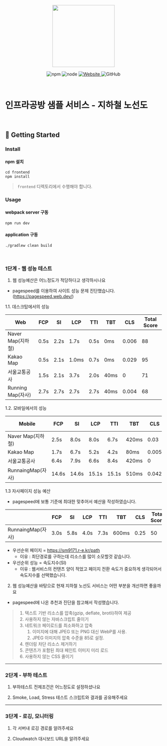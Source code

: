<p align="center">
    <img width="200px;" src="https://raw.githubusercontent.com/woowacourse/atdd-subway-admin-frontend/master/images/main_logo.png"/>
</p>
<p align="center">
  <img alt="npm" src="https://img.shields.io/badge/npm-%3E%3D%205.5.0-blue">
  <img alt="node" src="https://img.shields.io/badge/node-%3E%3D%209.3.0-blue">
  <a href="https://edu.nextstep.camp/c/R89PYi5H" alt="nextstep atdd">
    <img alt="Website" src="https://img.shields.io/website?url=https%3A%2F%2Fedu.nextstep.camp%2Fc%2FR89PYi5H">
  </a>
  <img alt="GitHub" src="https://img.shields.io/github/license/next-step/atdd-subway-service">
</p>

<br>

# 인프라공방 샘플 서비스 - 지하철 노선도

<br>

## 🚀 Getting Started

### Install
#### npm 설치
```
cd frontend
npm install
```
> `frontend` 디렉토리에서 수행해야 합니다.

### Usage
#### webpack server 구동
```
npm run dev
```
#### application 구동
```
./gradlew clean build
```
<br>


### 1단계 - 웹 성능 테스트
1. 웹 성능예산은 어느정도가 적당하다고 생각하시나요
- pagespeed를 이용하여 사이트 성능 문제 진단했습니다. (https://pagespeed.web.dev/)

1.1. 데스크탑에서의 성능 

| Web             | FCP  | SI   | LCP   | TTI  | TBT  | CLS   | Total Score |  
|-----------------|------|------|-------|------|------|-------|-------------|  
| Naver Map(지하철)  | 0.5s | 2.2s | 1.7s  | 0.5s | 0ms  | 0.006 | 88          |  
| Kakao Map       | 0.5s | 2.1s | 1.0ms | 0.7s | 0ms  | 0.029 | 95          |  
| 서울교통공사          | 1.5s | 2.1s | 3.7s  | 2.0s | 40ms | 0     | 71          |  
| Running Map(자사) | 2.7s | 2.7s | 2.7s  | 2.7s | 40ms | 0.004 | 68          |  

1.2. 모바일에서의 성능

| Mobile          | FCP   | SI    | LCP   | TTI   | TBT   | CLS   | Total Score |  
|-----------------|-------|-------|-------|-------|-------|-------|-------------|
| Naver Map(지하철)  | 2.5s  | 8.0s  | 8.0s  | 6.7s  | 420ms | 0.03  | 49          |
| Kakao Map       | 1.7s  | 6.7s  | 5.2s  | 4.2s  | 80ms  | 0.005 | 72          |
| 서울교통공사          | 6.4s  | 7.9s  | 6.6s  | 8.4s  | 420ms | 0     | 43          |
| RunnaingMap(자사) | 14.6s | 14.6s | 15.1s | 15.1s | 510ms | 0.042 | 33          |

1.3 자사페이지 성능 예산

- pagespeed에 보통 기준에 최대한 맞추어서 예산을 작성하였습니다.

|           | FCP   | SI    | LCP   | TTI   | TBT   | CLS   | Total Score |  
|-----------------|-------|-------|-------|-------|-------|-------|-------------|
| RunnaingMap(자사) | 3.0s | 5.8s | 4.0s | 7.3s | 600ms | 0.25 | 50          |
- 우선순위 페이지 = https://sm9171.r-e.kr/path
  - 이유 : 최단경로를 구하는데 리소스를 많이 소모할것 같습니다.
- 우선순위 성능 = 속도지수(SI)
  - 이유 : 웹서비스의 컨탠츠 양이 적었고 페이지 전환 속도가 중요하게 생각되어서 속도지수를 선택했습니다.

2. 웹 성능예산을 바탕으로 현재 지하철 노선도 서비스는 어떤 부분을 개선하면 좋을까요
- pagespeed에 나온 추천과 진단을 참고해서 작성했습니다.
> 1. 텍스트 기반 리소스를 압축(gzip, deflate, brotli)하여 제공
> 2. 사용하지 않는 자바스크립트 줄이기
> 3. 네트워크 페이로드를 최소화하고 압축
>    1. 이미지에 대해 JPEG 또는 PNG 대신 WebP를 사용. 
>    2. JPEG 이미지의 압축 수준을 85로 설정.
> 4. 렌더링 차단 리소스 제거하기
> 5. 콘텐츠가 포함된 최대 페인트 이미지 미리 로드
> 6. 사용하지 않는 CSS 줄이기


---

### 2단계 - 부하 테스트 
1. 부하테스트 전제조건은 어느정도로 설정하셨나요

2. Smoke, Load, Stress 테스트 스크립트와 결과를 공유해주세요

---

### 3단계 - 로깅, 모니터링
1. 각 서버내 로깅 경로를 알려주세요

2. Cloudwatch 대시보드 URL을 알려주세요

